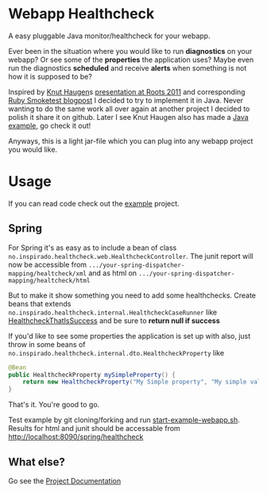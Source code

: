 Webapp Healthcheck
==================

A easy pluggable Java monitor/healthcheck for your webapp.

Ever been in the situation where you would like to run **diagnostics** on your webapp? Or see some of the **properties** the application uses? Maybe even run the diagnostics **scheduled** and receive **alerts** when something is not how it is supposed to be?

Inspired by [Knut Haugen](https://github.com/knuthaug)s [presentation at Roots 2011](https://vimeo.com/24691568) and corresponding [Ruby Smoketest blogpost](http://blog.knuthaugen.no/2011/04/continuous-delivery-ii-smoketests-in-ruby-and-rails.html) I decided to try to implement it in Java. Never wanting to do the same work all over again at another project I decided to polish it share it on github. Later I see Knut Haugen also has made a [Java example](https://github.com/knuthaug/smoketest-starter-kit), go check it out!

Anyways, this is a light jar-file which you can plug into any webapp project you would like.

# Usage
If you can read code check out the [example](https://github.com/judoole/webapp-healthcheck/tree/master/example) project.

## Spring
For Spring it's as easy as to include a bean of class `no.inspirado.healthcheck.web.HealthcheckController`.
The junit report will now be accessible from `.../your-spring-dispatcher-mapping/healtcheck/xml` and as html on `.../your-spring-dispatcher-mapping/healtcheck/html`

But to make it show something you need to add some healthchecks. Create beans that extends `no.inspirado.healthcheck.internal.HealthcheckCaseRunner` like  [HealthcheckThatIsSuccess](https://github.com/judoole/webapp-healthcheck/blob/master/example/src/main/java/no/inspirado/healthcheck/cases/HealthcheckThatIsSuccess.java) and be sure to **return null if success**

If you'd like to see some properties the application is set up with also, just throw in some beans of `no.inspirado.healthcheck.internal.dto.HealthcheckProperty` like 

````java
@Bean
public HealthcheckProperty mySimpleProperty() {
    return new HealthcheckProperty("My Simple property", "My simple value");
}
````

That's it. You're good to go.

Test example by git cloning/forking and run [start-example-webapp.sh](https://github.com/judoole/webapp-healthcheck/blob/master/start-example-webapp.sh).
Results for html and junit should be accessable from [http://localhost:8090/spring/healthcheck](http://localhost:8090/spring/healthcheck)

## What else?

Go see the [Project Documentation](http://judoole.github.com/webapp-healthcheck/site/)